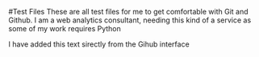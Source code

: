 #Test Files
These are all test files for me to get comfortable with Git and Github.
I am a web analytics consultant, needing this kind of a service as some of my work requires Python

I have added this text sirectly from the Gihub interface
